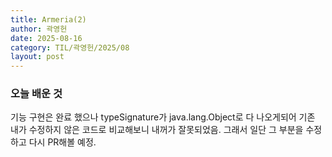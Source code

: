 ```yaml
---
title: Armeria(2)
author: 곽영헌
date: 2025-08-16
category: TIL/곽영헌/2025/08
layout: post
---
```


### 오늘 배운 것

기능 구현은 완료 했으나 typeSignature가 java.lang.Object로 다 나오게되어 기존 내가 수정하지 않은 코드로 비교해보니 내꺼가 잘못되었음. 그래서 일단 그 부분을 수정하고 다시 PR해볼 예정.